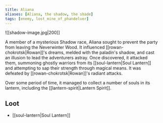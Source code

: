 ```yaml
---
title: Aliana
aliases: [Aliana, the shadow, the shade]
tags: [enemy, lost_mine_of_phandelver]
---
```

![[shadow-image.jpg|200]]

A member of a mysterious Shadow race, Aliana sought to prevent the party from leaving the Neverwinter Wood. It influenced [[rowan-chokrotsk|Rowan]]'s dreams, melded with the paladin's shadow, and cast an illusion to lead the adventurers astray. Once discovered, it attacked them, summoning ghostly warriors from its [[soul-lantern|Soul Lantern]] and attempting to sap their strength through magical means. It was defeated by [[rowan-chokrotsk|Rowan]]'s radiant attacks.

Over some period of time, it managed to collect a number of souls in its lantern, including the [[lantern-spirit|Lantern Spirit]].

## Loot
- [[soul-lantern|Soul Lantern]]